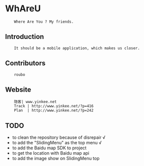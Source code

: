 # WhAreU

        Where Are You ? My friends.

## Introduction

        It should be a mobile application, which makes us closer.

## Contributors

        roubo

## Website

        隐客| www.yinkee.net
        Track | http://www.yinkee.net/?p=416
        Plan  | http://www.yinkee.net/?p=242


## TODO

   * to clean the repository because of disrepair √
   * to add the "SlidingMenu" as the top menu √
   * to add the Baidu map SDK to project
   * to get the location with Baidu map api
   * to add the image show on SlidingMenu top
